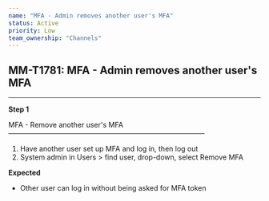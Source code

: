 ```yaml
---
name: "MFA - Admin removes another user's MFA"
status: Active
priority: Low
team_ownership: "Channels"
---
```


## MM-T1781: MFA - Admin removes another user's MFA

---

**Step 1**

MFA - Remove another user's MFA\
————————————————————————————

1. Have another user set up MFA and log in, then log out
2. System admin in Users > find user, drop-down, select Remove MFA

**Expected**

- Other user can log in without being asked for MFA token

